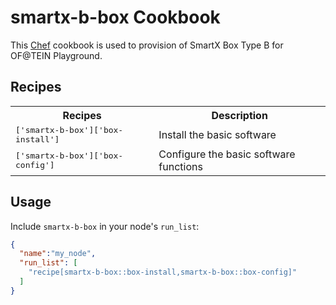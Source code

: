smartx-b-box Cookbook
========================

This [Chef](https://www.chef.io) cookbook is used to provision of SmartX Box Type B for OF@TEIN Playground.


Recipes
-------

<table>
  <tr>
    <th>Recipes</th>
    <th>Description</th>
  </tr>
  <tr>
    <td><tt>['smartx-b-box']['box-install']</tt></td>
    <td>Install the basic software</td>
  </tr>
    <tr>
      <td><tt>['smartx-b-box']['box-config']</tt></td>
      <td>Configure the basic software functions</td>
    </tr>
</table>

Usage
-----

Include `smartx-b-box` in your node's `run_list`:

```json
{
  "name":"my_node",
  "run_list": [
    "recipe[smartx-b-box::box-install,smartx-b-box::box-config]"
  ]
}
```

